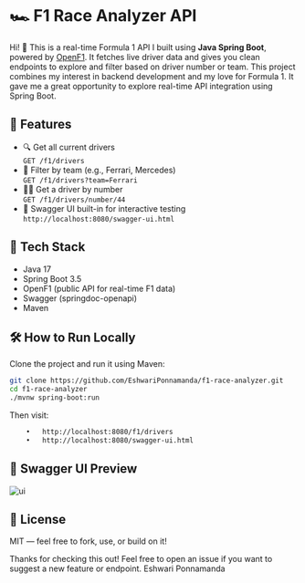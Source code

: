 # 🏎️ F1 Race Analyzer API
Hi! 👋 This is a real-time Formula 1 API I built using **Java Spring Boot**, powered by [OpenF1](https://openf1.org). It fetches live driver data and gives you clean endpoints to explore and filter based on driver number or team.
This project combines my interest in backend development and my love for Formula 1. It gave me a great opportunity to explore real-time API integration using Spring Boot.



## 🚀 Features
- 🔍 Get all current drivers  
  `GET /f1/drivers`
- 🏁 Filter by team (e.g., Ferrari, Mercedes)  
  `GET /f1/drivers?team=Ferrari`
- 🧑‍✈️ Get a driver by number  
  `GET /f1/drivers/number/44`
- 📘 Swagger UI built-in for interactive testing  
  `http://localhost:8080/swagger-ui.html`


## 🧰 Tech Stack
- Java 17  
- Spring Boot 3.5  
- OpenF1 (public API for real-time F1 data)  
- Swagger (springdoc-openapi)  
- Maven


## 🛠️ How to Run Locally
Clone the project and run it using Maven:
```bash
git clone https://github.com/EshwariPonnamanda/f1-race-analyzer.git
cd f1-race-analyzer
./mvnw spring-boot:run
```

Then visit:

```bash
	•	http://localhost:8080/f1/drivers
	•	http://localhost:8080/swagger-ui.html
```

## 📸 Swagger UI Preview
![ui](https://github.com/user-attachments/assets/c3e6b392-03bb-4671-842d-726d6783bf98)

## 📄 License
MIT — feel free to fork, use, or build on it!

Thanks for checking this out! Feel free to open an issue if you want to suggest a new feature or endpoint.
Eshwari Ponnamanda



